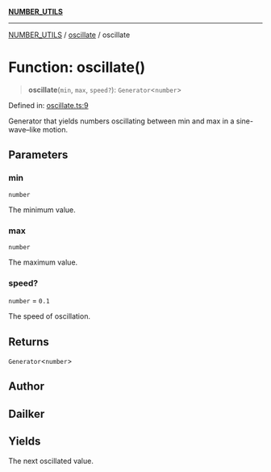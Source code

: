 [**NUMBER_UTILS**](../../README.md)

***

[NUMBER_UTILS](../../README.md) / [oscillate](../README.md) / oscillate

# Function: oscillate()

> **oscillate**(`min`, `max`, `speed?`): `Generator`\<`number`\>

Defined in: [oscillate.ts:9](https://github.com/dailker/everyutil/blob/7c30ec40bbb398255a9be572db0a537e8bcb9c11/src/number/oscillate.ts#L9)

Generator that yields numbers oscillating between min and max in a sine-wave–like motion.

## Parameters

### min

`number`

The minimum value.

### max

`number`

The maximum value.

### speed?

`number` = `0.1`

The speed of oscillation.

## Returns

`Generator`\<`number`\>

## Author

## Dailker

## Yields

The next oscillated value.
